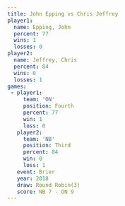 ```yaml
---
title: John Epping vs Chris Jeffrey
player1:              
  name: Epping, John  
  percent: 77         
  wins: 1             
  losses: 0           
player2:              
  name: Jeffrey, Chris
  percent: 84         
  wins: 0             
  losses: 1           
games:
 - player1:          
     team: 'ON'      
     position: Fourth
     percent: 77     
     win: 1          
     loss: 0         
   player2:         
     team: 'NB'     
     position: Third
     percent: 84    
     win: 0         
     loss: 1        
   event: Brier        
   year: 2018          
   draw: Round Robin(3)
   score: NB 7 - ON 9  
---
```

